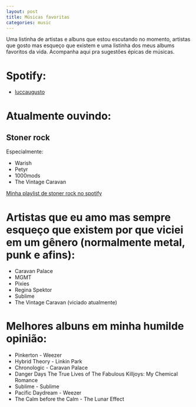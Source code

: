 ```yaml
---
layout: post
title: Músicas favoritas
categories: music
---
```


Uma listinha de artistas e albuns que estou escutando no momento, artistas que gosto mas esqueço que existem e uma listinha dos meus albums favoritos da vida. Acompanha aqui pra sugestões épicas de músicas.

# Spotify:
+ [luccaugusto](https://open.spotify.com/user/luccaugusto)

# Atualmente ouvindo:
## Stoner rock
Especialmente:
+ Warish
+ Petyr
+ 1000mods
+ The Vintage Caravan

[Minha playlist de stoner rock no spotify](https://open.spotify.com/playlist/7xTQlsBEQ6UjkOw615iRL8?si=nWgN4xLLS62OSrd9NCJV0A)

# Artistas que eu amo mas sempre esqueço que existem por que viciei em um gênero (normalmente metal, punk e afins):
+ Caravan Palace
+ MGMT
+ Pixies
+ Regina Spektor
+ Sublime
+ The Vintage Caravan (viciado atualmente)

# Melhores albuns em minha humilde opinião:
+ Pinkerton - Weezer
+ Hybrid Theory - Linkin Park
+ Chronologic - Caravan Palace
+ Danger Days The True Lives of The Fabulous Killjoys: My Chemical Romance
+ Sublime - Sublime
+ Pacific Daydream - Weezer
+ The Calm before the Calm - The Lunar Effect

